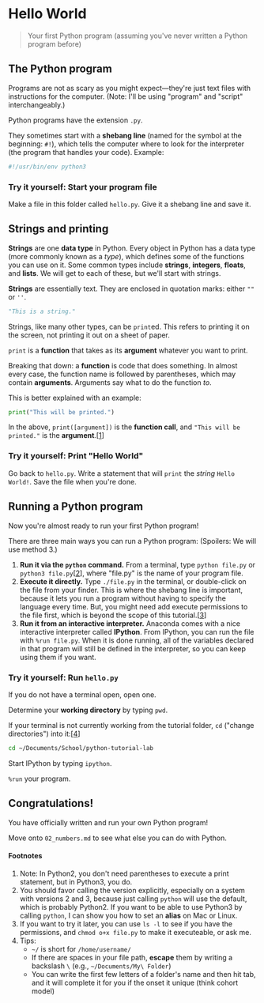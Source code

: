 # Hello World

> Your first Python program (assuming you've never written a Python program before)

## The Python program

Programs are not as scary as you might expect—they're just text files with instructions for the computer. (Note: I'll be using "program" and "script" interchangeably.)

Python programs have the extension `.py`.

They sometimes start with a **shebang line** (named for the symbol at the beginning: `#!`), which tells the computer where to look for the interpreter (the program that handles your code). Example:

```sh
#!/usr/bin/env python3
```

### Try it yourself: Start your program file

Make a file in this folder called `hello.py`. Give it a shebang line and save it.

## Strings and printing

**Strings** are one **data type** in Python. Every object in Python has a data type (more commonly known as a *type*), which defines some of the functions you can use on it. Some common types include **strings**, **integers**, **floats**, and **lists**. We will get to each of these, but we'll start with strings.

**Strings** are essentially text. They are enclosed in quotation marks: either `""` or `''`.

```python
"This is a string."
```

Strings, like many other types, can be `print`ed. This refers to printing it on the screen, not printing it out on a sheet of paper.

`print` is a **function** that takes as its **argument** whatever you want to print.

Breaking that down: a **function** is code that does something. In almost every case, the function name is followed by parentheses, which may contain **arguments**. Arguments say what to do the function *to*.

This is better explained with an example:

```python
print("This will be printed.")
```

In the above, `print([argument])` is the **function call**, and `"This will be printed."` is the **argument**.[[1](#footnotes)]

### Try it yourself: Print "Hello World"

Go back to `hello.py`. Write a statement that will `print` the *string* `Hello World!`. Save the file when you're done.

## Running a Python program

Now you're almost ready to run your first Python program!

There are three main ways you can run a Python program: (Spoilers: We will use method 3.)

1. **Run it via the `python` command.** From a terminal, type `python file.py` or `python3 file.py`[[2](#footnoes)], where "file.py" is the name of your program file.
2. **Execute it directly.** Type `./file.py` in the terminal, or double-click on the file from your finder. This is where the shebang line is important, because it lets you run a program without having to specify the language every time. But, you might need add execute permissions to the file first, which is beyond the scope of this tutorial.[[3](#footnotes)]
3. **Run it from an interactive interpreter.** Anaconda comes with a nice interactive interpreter called **IPython**. From IPython, you can run the file with `%run file.py`. When it is done running, all of the variables declared in that program will still be defined in the interpreter, so you can keep using them if you want.

### Try it yourself: Run `hello.py`

If you do not have a terminal open, open one.

Determine your **working directory** by typing `pwd`.

If your terminal is not currently working from the tutorial folder, `cd` ("change directories") into it:[[4](#footnotes)]

```sh
cd ~/Documents/School/python-tutorial-lab
```

Start IPython by typing `ipython`.

`%run` your program.

## Congratulations!

You have officially written and run your own Python program!

Move onto `02_numbers.md` to see what else you can do with Python.


#### Footnotes

1. Note: In Python2, you don't need parentheses to execute a print statement, but in Python3, you do.
2. You should favor calling the version explicitly, especially on a system with versions 2 and 3, because just calling `python` will use the default, which is probably Python2. If you want to be able to use Python3 by calling `python`, I can show you how to set an **alias** on Mac or Linux.
3. If you want to try it later, you can use `ls -l` to see if you have the permissions, and `chmod o+x file.py` to make it executeable, or ask me.
4. Tips:
    * `~/` is short for `/home/username/`
    * If there are spaces in your file path, **escape** them by writing a backslash `\` (e.g., `~/Documents/My\ Folder`)
    * You can write the first few letters of a folder's name and then hit tab, and it will complete it for you if the onset it unique (think cohort model)
